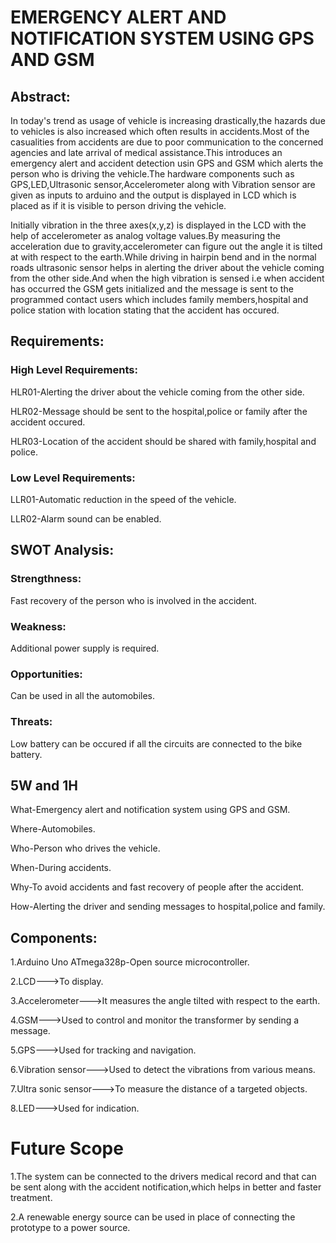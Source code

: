 # EMERGENCY ALERT AND NOTIFICATION SYSTEM USING GPS AND GSM

## Abstract:

   In today's trend as usage of vehicle is increasing drastically,the hazards due to vehicles is also increased which often results in accidents.Most of the casualities from accidents are due to poor communication to the concerned agencies and late arrival of medical assistance.This introduces an emergency alert and accident detection usin GPS and GSM which alerts the person who is driving the vehicle.The hardware components such as GPS,LED,Ultrasonic sensor,Accelerometer along with Vibration sensor are given as inputs to arduino and the output is displayed in LCD which is placed as if it is visible to person driving the vehicle.
   
   Initially vibration in the three axes(x,y,z) is displayed in the LCD with the help of accelerometer as analog voltage values.By measuring the acceleration due to gravity,accelerometer can figure out the angle it is tilted at with respect to the earth.While driving in hairpin bend and in the normal roads ultrasonic sensor helps in alerting the driver about the vehicle coming from the other side.And when the high vibration is sensed i.e when accident has occurred the GSM gets initialized and the message is sent to the programmed contact users which includes family members,hospital and police station with location stating that the accident has occured. 

## Requirements:

### High Level Requirements:

HLR01-Alerting the driver about the vehicle coming from the other side.

HLR02-Message should be sent to the hospital,police or family after the accident occured.

HLR03-Location of the accident should be shared with family,hospital and police.

### Low Level Requirements:

LLR01-Automatic reduction in the speed of the vehicle.

LLR02-Alarm sound can be enabled.

## SWOT Analysis:

### Strengthness:

Fast recovery of the person who is involved in the accident.

### Weakness:

Additional power supply is required.

### Opportunities:

Can be used in all the automobiles.

### Threats:

Low battery can be occured if all the circuits are connected to the bike battery.

## 5W and 1H

What-Emergency alert and notification system using GPS and GSM.

Where-Automobiles.

Who-Person who drives the vehicle.

When-During accidents.

Why-To avoid accidents and fast recovery of people after the accident.

How-Alerting the driver and sending messages to hospital,police and family.

## Components:

1.Arduino Uno ATmega328p-Open source microcontroller.

2.LCD--->To display.

3.Accelerometer--->It measures the angle tilted with respect to the earth.

4.GSM--->Used to control and monitor the transformer by sending a message.

5.GPS--->Used for tracking and navigation.

6.Vibration sensor--->Used to detect the vibrations from various means.

7.Ultra sonic sensor--->To measure the distance of a targeted objects.

8.LED--->Used for indication.

# Future Scope

1.The system can be connected to the drivers medical record and that can be sent along with the accident notification,which helps in better and faster treatment.

2.A renewable energy source can be used in place of connecting the prototype to a power source.
